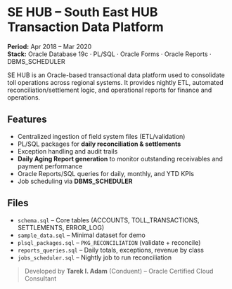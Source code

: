 # SE HUB – South East HUB Transaction Data Platform

**Period:** Apr 2018 – Mar 2020  
**Stack:** Oracle Database 19c · PL/SQL · Oracle Forms · Oracle Reports · DBMS_SCHEDULER

SE HUB is an Oracle-based transactional data platform used to consolidate toll operations across regional systems. It provides nightly ETL, automated reconciliation/settlement logic, and operational reports for finance and operations.

## Features
- Centralized ingestion of field system files (ETL/validation)
- PL/SQL packages for **daily reconciliation & settlements**
- Exception handling and audit trails
- **Daily Aging Report generation** to monitor outstanding receivables and payment performance
- Oracle Reports/SQL queries for daily, monthly, and YTD KPIs
- Job scheduling via **DBMS_SCHEDULER**


## Files
- `schema.sql` – Core tables (ACCOUNTS, TOLL_TRANSACTIONS, SETTLEMENTS, ERROR_LOG)
- `sample_data.sql` – Minimal dataset for demo
- `plsql_packages.sql` – `PKG_RECONCILIATION` (validate + reconcile)
- `reports_queries.sql` – Daily totals, exceptions, revenue by class
- `jobs_scheduler.sql` – Nightly job to run reconciliation

> Developed by **Tarek I. Adam** (Conduent) – Oracle Certified Cloud Consultant

